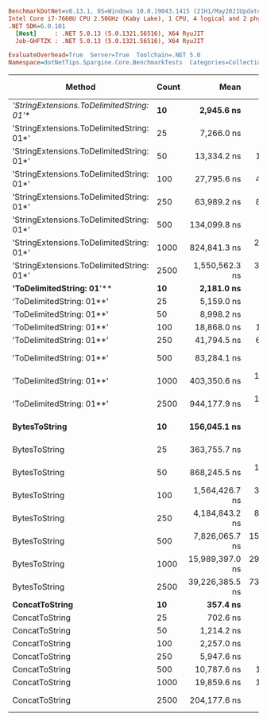 ``` ini

BenchmarkDotNet=v0.13.1, OS=Windows 10.0.19043.1415 (21H1/May2021Update)
Intel Core i7-7660U CPU 2.50GHz (Kaby Lake), 1 CPU, 4 logical and 2 physical cores
.NET SDK=6.0.101
  [Host]     : .NET 5.0.13 (5.0.1321.56516), X64 RyuJIT
  Job-GHFTZK : .NET 5.0.13 (5.0.1321.56516), X64 RyuJIT

EvaluateOverhead=True  Server=True  Toolchain=.NET 5.0  
Namespace=dotNetTips.Spargine.Core.BenchmarkTests  Categories=Collections,Strings  

```
|                                    Method | Count |            Mean |         Error |        StdDev |        StdErr |             Min |              Q1 |          Median |              Q3 |             Max |         Op/s | CI99.9% Margin | Iterations | Kurtosis | MValue | Skewness | Rank | LogicalGroup | Baseline |    Gen 0 | Code Size |    Gen 1 |    Gen 2 | Allocated |
|------------------------------------------ |------ |----------------:|--------------:|--------------:|--------------:|----------------:|----------------:|----------------:|----------------:|----------------:|-------------:|---------------:|-----------:|---------:|-------:|---------:|-----:|------------- |--------- |---------:|----------:|---------:|---------:|----------:|
| **&#39;StringExtensions.ToDelimitedString: 01*&#39;** |    **10** |      **2,945.6 ns** |      **39.08 ns** |      **34.64 ns** |       **9.26 ns** |      **2,892.5 ns** |      **2,932.7 ns** |      **2,942.1 ns** |      **2,959.0 ns** |      **3,018.2 ns** |   **339,491.17** |      **39.079 ns** |      **14.00** |    **2.418** |  **2.000** |   **0.2813** |    **6** |            ***** |       **No** |   **0.9537** |      **0 KB** |   **0.0038** |        **-** |      **9 KB** |
| &#39;StringExtensions.ToDelimitedString: 01*&#39; |    25 |      7,266.0 ns |      59.98 ns |      53.17 ns |      14.21 ns |      7,148.9 ns |      7,234.9 ns |      7,270.0 ns |      7,299.0 ns |      7,347.8 ns |   137,627.32 |      59.982 ns |      14.00 |    2.551 |  2.000 |  -0.3460 |    9 |            * |       No |   2.3422 |      0 KB |   0.0076 |        - |     21 KB |
| &#39;StringExtensions.ToDelimitedString: 01*&#39; |    50 |     13,334.2 ns |     146.63 ns |     122.44 ns |      33.96 ns |     13,185.9 ns |     13,266.5 ns |     13,309.7 ns |     13,336.6 ns |     13,640.2 ns |    74,995.03 |     146.626 ns |      13.00 |    3.513 |  2.000 |   1.0617 |   12 |            * |       No |   4.5319 |      0 KB |   0.0916 |        - |     41 KB |
| &#39;StringExtensions.ToDelimitedString: 01*&#39; |   100 |     27,795.6 ns |     429.33 ns |     401.59 ns |     103.69 ns |     26,812.9 ns |     27,826.0 ns |     27,916.1 ns |     27,984.2 ns |     28,142.8 ns |    35,976.98 |     429.327 ns |      15.00 |    3.869 |  2.000 |  -1.4907 |   15 |            * |       No |   8.7891 |      0 KB |        - |        - |     81 KB |
| &#39;StringExtensions.ToDelimitedString: 01*&#39; |   250 |     63,989.2 ns |     824.96 ns |     731.31 ns |     195.45 ns |     62,586.2 ns |     63,669.9 ns |     64,037.7 ns |     64,389.2 ns |     65,468.5 ns |    15,627.64 |     824.960 ns |      14.00 |    2.649 |  2.000 |  -0.0706 |   17 |            * |       No |  22.3389 |      0 KB |        - |        - |    199 KB |
| &#39;StringExtensions.ToDelimitedString: 01*&#39; |   500 |    134,099.8 ns |   1,524.36 ns |   1,190.12 ns |     343.56 ns |    131,457.0 ns |    133,752.0 ns |    134,435.7 ns |    134,959.8 ns |    135,555.8 ns |     7,457.13 |   1,524.356 ns |      12.00 |    2.616 |  2.000 |  -0.9071 |   19 |            * |       No |  47.6074 |      0 KB |   9.0332 |        - |    409 KB |
| &#39;StringExtensions.ToDelimitedString: 01*&#39; |  1000 |    824,841.3 ns |  28,250.03 ns |  81,958.46 ns |   8,321.62 ns |    626,347.0 ns |    777,553.1 ns |    812,566.0 ns |    879,734.2 ns |  1,019,748.6 ns |     1,212.35 |  28,250.031 ns |      97.00 |    2.686 |  2.000 |   0.2132 |   24 |            * |       No |  88.8672 |      0 KB |  45.8984 |  27.3438 |    798 KB |
| &#39;StringExtensions.ToDelimitedString: 01*&#39; |  2500 |  1,550,562.3 ns |  31,817.92 ns |  89,220.86 ns |   9,352.89 ns |  1,315,186.2 ns |  1,504,984.6 ns |  1,554,539.6 ns |  1,598,808.7 ns |  1,794,239.9 ns |       644.93 |  31,817.919 ns |      91.00 |    3.434 |  2.000 |  -0.0463 |   27 |            * |       No | 195.3125 |      0 KB | 101.5625 |  54.6875 |  1,978 KB |
|                 **&#39;ToDelimitedString: 01**&#39;** |    **10** |      **2,181.0 ns** |      **32.67 ns** |      **28.96 ns** |       **7.74 ns** |      **2,114.5 ns** |      **2,171.8 ns** |      **2,182.7 ns** |      **2,200.6 ns** |      **2,222.9 ns** |   **458,502.13** |      **32.671 ns** |      **14.00** |    **2.838** |  **2.000** |  **-0.7153** |    **4** |            ***** |       **No** |   **0.6332** |      **1 KB** |   **0.0038** |        **-** |      **6 KB** |
|                 &#39;ToDelimitedString: 01**&#39; |    25 |      5,159.0 ns |      46.13 ns |      38.52 ns |      10.68 ns |      5,091.4 ns |      5,130.6 ns |      5,160.6 ns |      5,174.5 ns |      5,246.5 ns |   193,837.64 |      46.128 ns |      13.00 |    2.973 |  2.000 |   0.4112 |    7 |            * |       No |   1.4954 |      1 KB |   0.0153 |        - |     12 KB |
|                 &#39;ToDelimitedString: 01**&#39; |    50 |      8,998.2 ns |      75.99 ns |      67.36 ns |      18.00 ns |      8,902.2 ns |      8,945.3 ns |      8,991.8 ns |      9,027.3 ns |      9,153.3 ns |   111,132.98 |      75.985 ns |      14.00 |    2.701 |  2.000 |   0.6334 |   10 |            * |       No |   2.7161 |      1 KB |   0.0763 |        - |     24 KB |
|                 &#39;ToDelimitedString: 01**&#39; |   100 |     18,868.0 ns |     103.92 ns |      86.78 ns |      24.07 ns |     18,699.0 ns |     18,834.8 ns |     18,868.6 ns |     18,943.8 ns |     18,967.6 ns |    52,999.80 |     103.923 ns |      13.00 |    1.853 |  2.000 |  -0.4965 |   13 |            * |       No |   5.3406 |      1 KB |   0.2136 |        - |     48 KB |
|                 &#39;ToDelimitedString: 01**&#39; |   250 |     41,794.5 ns |     673.32 ns |     629.83 ns |     162.62 ns |     40,893.8 ns |     41,524.8 ns |     41,651.7 ns |     42,217.6 ns |     43,019.0 ns |    23,926.60 |     673.323 ns |      15.00 |    2.186 |  2.000 |   0.4055 |   16 |            * |       No |  13.9160 |      1 KB |   1.7700 |        - |    126 KB |
|                 &#39;ToDelimitedString: 01**&#39; |   500 |     83,284.1 ns |   1,243.43 ns |   1,163.11 ns |     300.31 ns |     80,696.4 ns |     82,737.5 ns |     83,606.4 ns |     84,152.2 ns |     84,813.2 ns |    12,007.09 |   1,243.430 ns |      15.00 |    2.363 |  2.000 |  -0.6707 |   18 |            * |       No |  26.6113 |      1 KB |   5.0049 |        - |    234 KB |
|                 &#39;ToDelimitedString: 01**&#39; |  1000 |    403,350.6 ns |  10,124.10 ns |  28,053.84 ns |   2,973.70 ns |    349,622.6 ns |    384,839.6 ns |    402,078.4 ns |    417,272.6 ns |    483,219.5 ns |     2,479.23 |  10,124.104 ns |      89.00 |    2.970 |  2.000 |   0.4715 |   23 |            * |       No |  46.3867 |      1 KB |  22.4609 |  13.1836 |    451 KB |
|                 &#39;ToDelimitedString: 01**&#39; |  2500 |    944,177.9 ns |  18,562.51 ns |  51,126.55 ns |   5,450.11 ns |    863,281.7 ns |    912,439.1 ns |    934,442.3 ns |    963,040.5 ns |  1,075,831.0 ns |     1,059.12 |  18,562.512 ns |      88.00 |    2.815 |  2.452 |   0.7702 |   26 |            * |       No | 117.1875 |      1 KB |  58.5938 |  28.3203 |  1,103 KB |
|                             **BytesToString** |    **10** |    **156,045.1 ns** |   **1,872.76 ns** |   **1,751.78 ns** |     **452.31 ns** |    **152,317.5 ns** |    **155,405.3 ns** |    **156,386.8 ns** |    **157,248.9 ns** |    **158,007.4 ns** |     **6,408.40** |   **1,872.759 ns** |      **15.00** |    **2.562** |  **2.000** |  **-0.8860** |   **20** |            ***** |       **No** |  **23.6816** |      **0 KB** |   **1.2207** |        **-** |    **212 KB** |
|                             BytesToString |    25 |    363,755.7 ns |   3,406.74 ns |   3,186.67 ns |     822.79 ns |    356,629.8 ns |    361,201.0 ns |    364,652.2 ns |    366,216.3 ns |    367,104.5 ns |     2,749.10 |   3,406.744 ns |      15.00 |    2.274 |  2.000 |  -0.7831 |   22 |            * |       No |  57.6172 |      0 KB |   8.7891 |        - |    496 KB |
|                             BytesToString |    50 |    868,245.5 ns |  17,219.03 ns |  36,695.15 ns |   4,947.97 ns |    808,666.7 ns |    843,010.5 ns |    865,189.9 ns |    891,844.8 ns |    959,215.8 ns |     1,151.75 |  17,219.026 ns |      55.00 |    2.546 |  2.353 |   0.3821 |   25 |            * |       No | 110.3516 |      0 KB |  22.4609 |   9.7656 |  1,011 KB |
|                             BytesToString |   100 |  1,564,426.7 ns |  30,936.80 ns |  50,830.05 ns |   8,591.85 ns |  1,495,862.1 ns |  1,529,821.6 ns |  1,548,948.2 ns |  1,588,065.7 ns |  1,677,851.6 ns |       639.21 |  30,936.803 ns |      35.00 |    2.597 |  2.000 |   0.8296 |   27 |            * |       No | 216.7969 |      0 KB |  58.5938 |  17.5781 |  2,005 KB |
|                             BytesToString |   250 |  4,184,843.2 ns |  83,678.54 ns | 137,486.24 ns |  23,239.42 ns |  3,983,939.1 ns |  4,067,203.9 ns |  4,186,669.5 ns |  4,291,009.0 ns |  4,525,243.8 ns |       238.96 |  83,678.537 ns |      35.00 |    2.229 |  2.923 |   0.3560 |   28 |            * |       No | 546.8750 |      0 KB | 210.9375 |  46.8750 |  5,003 KB |
|                             BytesToString |   500 |  7,826,065.7 ns | 155,249.06 ns | 137,624.25 ns |  36,781.63 ns |  7,566,200.8 ns |  7,758,950.4 ns |  7,798,478.9 ns |  7,904,594.1 ns |  8,042,703.9 ns |       127.78 | 155,249.064 ns |      14.00 |    2.063 |  2.000 |  -0.0665 |   29 |            * |       No | 437.5000 |      0 KB | 203.1250 |  78.1250 | 10,006 KB |
|                             BytesToString |  1000 | 15,989,397.0 ns | 291,572.22 ns | 258,471.18 ns |  69,079.33 ns | 15,618,168.8 ns | 15,788,129.7 ns | 15,951,137.5 ns | 16,153,761.3 ns | 16,523,490.6 ns |        62.54 | 291,572.216 ns |      14.00 |    2.097 |  2.000 |   0.3810 |   30 |            * |       No | 500.0000 |      0 KB | 328.1250 | 156.2500 | 20,010 KB |
|                             BytesToString |  2500 | 39,226,385.5 ns | 731,742.50 ns | 751,445.67 ns | 182,252.35 ns | 37,981,876.9 ns | 38,676,376.9 ns | 39,184,900.0 ns | 39,727,276.9 ns | 40,819,646.2 ns |        25.49 | 731,742.497 ns |      17.00 |    2.278 |  2.000 |   0.2962 |   31 |            * |       No | 538.4615 |      0 KB | 307.6923 | 153.8462 | 50,024 KB |
|                            **ConcatToString** |    **10** |        **357.4 ns** |       **4.02 ns** |       **3.76 ns** |       **0.97 ns** |        **352.2 ns** |        **354.1 ns** |        **359.2 ns** |        **360.1 ns** |        **363.7 ns** | **2,797,992.64** |       **4.016 ns** |      **15.00** |    **1.387** |  **2.000** |   **0.0223** |    **1** |            ***** |       **No** |   **0.1388** |      **0 KB** |        **-** |        **-** |      **1 KB** |
|                            ConcatToString |    25 |        702.6 ns |      13.77 ns |      18.85 ns |       3.70 ns |        680.1 ns |        689.5 ns |        695.1 ns |        708.7 ns |        743.8 ns | 1,423,203.30 |      13.775 ns |      26.00 |    2.362 |  2.333 |   0.9685 |    2 |            * |       No |   0.2575 |      0 KB |        - |        - |      2 KB |
|                            ConcatToString |    50 |      1,214.2 ns |      15.63 ns |      14.62 ns |       3.77 ns |      1,179.4 ns |      1,205.9 ns |      1,215.2 ns |      1,223.0 ns |      1,235.0 ns |   823,620.60 |      15.628 ns |      15.00 |    2.915 |  2.000 |  -0.4701 |    3 |            * |       No |   0.4787 |      0 KB |   0.0038 |        - |      4 KB |
|                            ConcatToString |   100 |      2,257.0 ns |      31.89 ns |      29.83 ns |       7.70 ns |      2,219.0 ns |      2,232.3 ns |      2,254.4 ns |      2,270.4 ns |      2,317.6 ns |   443,075.48 |      31.886 ns |      15.00 |    2.487 |  2.000 |   0.7394 |    5 |            * |       No |   0.8545 |      0 KB |   0.0153 |        - |      8 KB |
|                            ConcatToString |   250 |      5,947.6 ns |      93.81 ns |     128.40 ns |      25.18 ns |      5,793.6 ns |      5,861.4 ns |      5,917.9 ns |      5,996.0 ns |      6,375.1 ns |   168,135.99 |      93.807 ns |      26.00 |    5.575 |  2.000 |   1.5595 |    8 |            * |       No |   2.7924 |      0 KB |        - |        - |     25 KB |
|                            ConcatToString |   500 |     10,787.6 ns |     125.57 ns |     117.46 ns |      30.33 ns |     10,519.6 ns |     10,721.9 ns |     10,800.0 ns |     10,889.2 ns |     10,931.8 ns |    92,699.29 |     125.569 ns |      15.00 |    2.582 |  2.000 |  -0.7108 |   11 |            * |       No |   5.6915 |      0 KB |   0.4425 |        - |     49 KB |
|                            ConcatToString |  1000 |     19,859.6 ns |     152.26 ns |     134.97 ns |      36.07 ns |     19,579.0 ns |     19,772.9 ns |     19,875.1 ns |     19,959.9 ns |     20,055.5 ns |    50,353.39 |     152.258 ns |      14.00 |    2.086 |  2.000 |  -0.3869 |   14 |            * |       No |   9.4299 |      0 KB |   1.0376 |        - |     81 KB |
|                            ConcatToString |  2500 |    204,177.6 ns |   6,942.04 ns |  19,580.15 ns |   2,041.37 ns |    160,879.5 ns |    191,126.1 ns |    199,991.4 ns |    211,868.6 ns |    258,349.7 ns |     4,897.70 |   6,942.042 ns |      92.00 |    3.645 |  2.077 |   0.9014 |   21 |            * |       No |  17.0898 |      0 KB |   8.7891 |   6.1035 |    178 KB |
